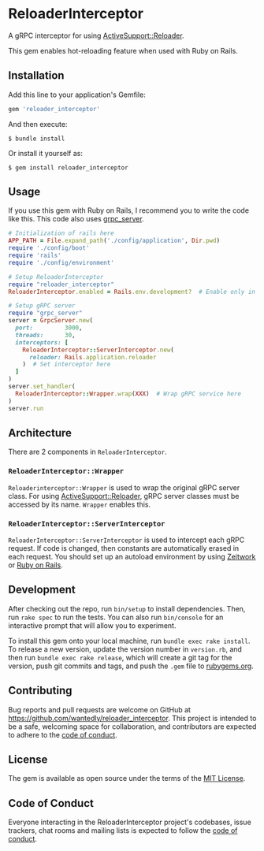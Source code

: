 # ReloaderInterceptor

A gRPC interceptor for using [ActiveSupport::Reloader](https://guides.rubyonrails.org/threading_and_code_execution.html#reloader).

This gem enables hot-reloading feature when used with Ruby on Rails.

## Installation

Add this line to your application's Gemfile:

```ruby
gem 'reloader_interceptor'
```

And then execute:

    $ bundle install

Or install it yourself as:

    $ gem install reloader_interceptor

## Usage

If you use this gem with Ruby on Rails, I recommend you to write the code like this. This code also uses [grpc_server](https://github.com/wantedly/grpc_server).

```ruby
# Initialization of rails here
APP_PATH = File.expand_path('./config/application', Dir.pwd)
require './config/boot'
require 'rails'
require './config/environment'

# Setup ReloaderInterceptor
require "reloader_interceptor"
ReloaderInterceptor.enabled = Rails.env.development?  # Enable only in development

# Setup gRPC server
require "grpc_server"
server = GrpcServer.new(
  port:         3000,
  threads:      30,
  interceptors: [
    ReloaderInterceptor::ServerInterceptor.new(
      reloader: Rails.application.reloader
    )  # Set interceptor here
  ]
)
server.set_handler(
  ReloaderInterceptor::Wrapper.wrap(XXX)  # Wrap gRPC service here
)
server.run
```

## Architecture
There are 2 components in `ReloaderInterceptor`.

### `ReloaderInterceptor::Wrapper`

`Reloaderinterceptor::Wrapper` is used to wrap the original gRPC server class. For using [ActiveSupport::Reloader](https://guides.rubyonrails.org/threading_and_code_execution.html#reloader), gRPC server classes must be accessed by its name. `Wrapper` enables this.

### `ReloaderInterceptor::ServerInterceptor`

`ReloaderInterceptor::ServerInterceptor` is used to intercept each gRPC request. If code is changed, then constants are automatically erased in each request. You should set up an autoload environment by using [Zeitwork](https://github.com/fxn/zeitwerk) or [Ruby on Rails](https://guides.rubyonrails.org/autoloading_and_reloading_constants.html).

## Development

After checking out the repo, run `bin/setup` to install dependencies. Then, run `rake spec` to run the tests. You can also run `bin/console` for an interactive prompt that will allow you to experiment.

To install this gem onto your local machine, run `bundle exec rake install`. To release a new version, update the version number in `version.rb`, and then run `bundle exec rake release`, which will create a git tag for the version, push git commits and tags, and push the `.gem` file to [rubygems.org](https://rubygems.org).

## Contributing

Bug reports and pull requests are welcome on GitHub at https://github.com/wantedly/reloader_interceptor. This project is intended to be a safe, welcoming space for collaboration, and contributors are expected to adhere to the [code of conduct](https://github.com/wantedly/reloader_interceptor/blob/master/CODE_OF_CONDUCT.md).


## License

The gem is available as open source under the terms of the [MIT License](https://opensource.org/licenses/MIT).

## Code of Conduct

Everyone interacting in the ReloaderInterceptor project's codebases, issue trackers, chat rooms and mailing lists is expected to follow the [code of conduct](https://github.com/wantedly/reloader_interceptor/blob/master/CODE_OF_CONDUCT.md).

